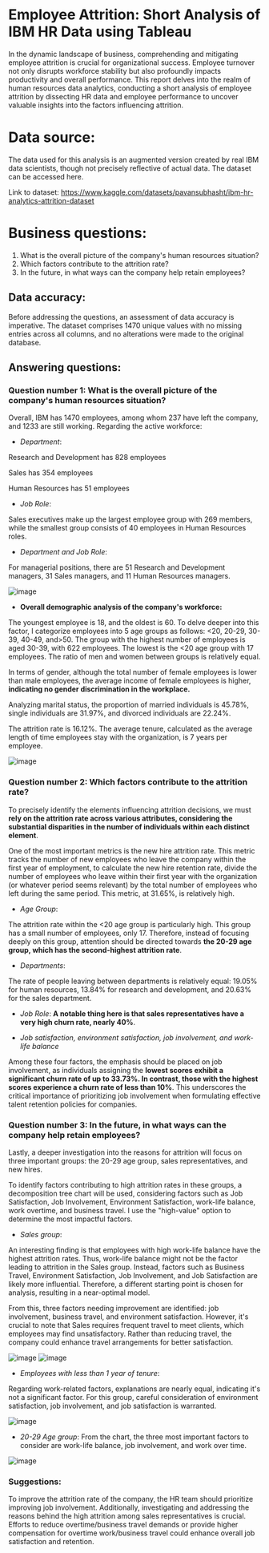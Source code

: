 # Employee Attrition: Short Analysis of IBM HR Data using Tableau
In the dynamic landscape of business, comprehending and mitigating employee attrition is crucial for organizational success. Employee turnover not only disrupts workforce stability but also profoundly impacts productivity and overall performance. This report delves into the realm of human resources data analytics, conducting a short analysis of employee attrition by dissecting HR data and employee performance to uncover valuable insights into the factors influencing attrition.
# Data source:
The data used for this analysis is an augmented version created by real IBM data scientists, though not precisely reflective of actual data. The dataset can be accessed here.

Link to dataset: https://www.kaggle.com/datasets/pavansubhasht/ibm-hr-analytics-attrition-dataset
# Business questions:
1. What is the overall picture of the company's human resources situation?
2. Which factors contribute to the attrition rate?
3. In the future, in what ways can the company help retain employees?
## Data accuracy:
Before addressing the questions, an assessment of data accuracy is imperative. The dataset comprises 1470 unique values with no missing entries across all columns, and no alterations were made to the original database.
## Answering questions:
### Question number 1: What is the overall picture of the company's human resources situation?

Overall, IBM has 1470 employees, among whom 237 have left the company, and 1233 are still working. Regarding the active workforce:

- _Department_:

Research and Development has 828 employees

Sales has 354 employees

Human Resources has 51 employees

- _Job Role_:

Sales executives make up the largest employee group with 269 members, while the smallest group consists of 40 employees in Human Resources roles.

- _Department and Job Role_:

For managerial positions, there are 51 Research and Development managers, 31 Sales managers, and 11 Human Resources managers.

![image](https://github.com/nhungly2805/employee-attrition/assets/128270865/38928c5a-c1cb-4a84-bda1-a1c8f35a13c8)

- **Overall demographic analysis of the company's workforce:**

The youngest employee is 18, and the oldest is 60. To delve deeper into this factor, I categorize employees into 5 age groups as follows: <20, 20-29, 30-39, 40-49, and>50. The group with the highest number of employees is aged 30-39, with 622 employees. The lowest is the <20 age group with 17 employees. The ratio of men and women between groups is relatively equal.

In terms of gender, although the total number of female employees is lower than male employees, the average income of female employees is higher, **indicating no gender discrimination in the workplace.**

Analyzing marital status, the proportion of married individuals is 45.78%, single individuals are 31.97%, and divorced individuals are 22.24%.

The attrition rate is 16.12%. The average tenure, calculated as the average length of time employees stay with the organization, is 7 years per employee.

![image](https://github.com/nhungly2805/employee-attrition/assets/128270865/112287c9-ffbf-43b9-aae0-3b53dae016a0)


### Question number 2: Which factors contribute to the attrition rate?

To precisely identify the elements influencing attrition decisions, we must **rely on the attrition rate across various attributes, considering the substantial disparities in the number of individuals within each distinct element**.

One of the most important metrics is the new hire attrition rate. This metric tracks the number of new employees who leave the company within the first year of employment, to calculate the new hire retention rate, divide the number of employees who leave within their first year with the organization (or whatever period seems relevant) by the total number of employees who left during the same period. This metric, at 31.65%, is relatively high.

- _Age Group_:

The attrition rate within the <20 age group is particularly high. This group has a small number of employees, only 17. Therefore, instead of focusing deeply on this group, attention should be directed towards **the 20-29 age group, which has the second-highest attrition rate**.

- _Departments_:

The rate of people leaving between departments is relatively equal: 19.05% for human resources, 13.84% for research and development, and 20.63% for the sales department.

- _Job Role_:
**A notable thing here is that sales representatives have a very high churn rate, nearly 40%**.
  
- _Job satisfaction, environment satisfaction, job involvement, and work-life balance_

Among these four factors, the emphasis should be placed on job involvement, as individuals assigning the **lowest scores exhibit a significant churn rate of up to 33.73%. In contrast, those with the highest scores experience a churn rate of less than 10%**. This underscores the critical importance of prioritizing job involvement when formulating effective talent retention policies for companies.

### Question number 3: In the future, in what ways can the company help retain employees?

Lastly, a deeper investigation into the reasons for attrition will focus on three important groups: the 20-29 age group, sales representatives, and new hires.

To identify factors contributing to high attrition rates in these groups, a decomposition tree chart will be used, considering factors such as Job Satisfaction, Job Involvement, Environment Satisfaction, work-life balance, work overtime, and business travel. I use the "high-value" option to determine the most impactful factors.

- _Sales group_:

An interesting finding is that employees with high work-life balance have the highest attrition rates. Thus, work-life balance might not be the factor leading to attrition in the Sales group. Instead, factors such as Business Travel, Environment Satisfaction, Job Involvement, and Job Satisfaction are likely more influential. Therefore, a different starting point is chosen for analysis, resulting in a near-optimal model.

From this, three factors needing improvement are identified: job involvement, business travel, and environment satisfaction. However, it's crucial to note that Sales requires frequent travel to meet clients, which employees may find unsatisfactory. Rather than reducing travel, the company could enhance travel arrangements for better satisfaction.

![image](https://github.com/nhungly2805/employee-attrition/assets/128270865/a1dae65f-9796-4049-8446-7f8ec5f38cbd)
![image](https://github.com/nhungly2805/employee-attrition/assets/128270865/cf832f29-472b-4d40-9625-b550d03a5afc)

- _Employees with less than 1 year of tenure_:

Regarding work-related factors, explanations are nearly equal, indicating it's not a significant factor. For this group, careful consideration of environment satisfaction, job involvement, and job satisfaction is warranted.

![image](https://github.com/nhungly2805/employee-attrition/assets/128270865/44b5ec42-4119-4cae-b20f-a9463645c2dd)

- _20-29 Age group_:
From the chart, the three most important factors to consider are work-life balance, job involvement, and work over time.

![image](https://github.com/nhungly2805/employee-attrition/assets/128270865/4046eadf-a998-4be7-94ad-57cb151a37f4)

### Suggestions:
To improve the attrition rate of the company, the HR team should prioritize improving job involvement. Additionally, investigating and addressing the reasons behind the high attrition among sales representatives is crucial. Efforts to reduce overtime/business travel demands or provide higher compensation for overtime work/business travel could enhance overall job satisfaction and retention.
